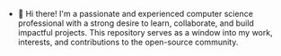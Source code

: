 - 👋 Hi there! I'm a passionate and experienced computer science professional with a strong desire to learn, collaborate, and build impactful projects. This repository serves as a window into my work, interests, and contributions to the open-source community. 

<!---
Alexxis20/Alexxis20 is a ✨ special ✨ repository because its `README.md` (this file) appears on your GitHub profile.
You can click the Preview link to take a look at your changes.
--->
